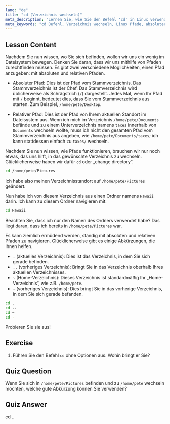 ```yaml
---
lang: "de"
title: "cd (Verzeichnis wechseln)"
meta_description: "Lernen Sie, wie Sie den Befehl 'cd' in Linux verwenden, um Verzeichnisse zu navigieren. Verstehen Sie absolute, relative Pfade und nützliche Abkürzungen. Beginnen Sie Ihre Linux-Reise!"
meta_keywords: "cd Befehl, Verzeichnis wechseln, Linux Pfade, absoluter Pfad, relativer Pfad, Linux Tutorial, Linux für Anfänger, Linux Navigation"
---
```


## Lesson Content

Nachdem Sie nun wissen, wo Sie sich befinden, wollen wir uns ein wenig im Dateisystem bewegen. Denken Sie daran, dass wir uns mithilfe von Pfaden zurechtfinden müssen. Es gibt zwei verschiedene Möglichkeiten, einen Pfad anzugeben: mit absoluten und relativen Pfaden.

- Absoluter Pfad: Dies ist der Pfad vom Stammverzeichnis. Das Stammverzeichnis ist der Chef. Das Stammverzeichnis wird üblicherweise als Schrägstrich (`/`) dargestellt. Jedes Mal, wenn Ihr Pfad mit `/` beginnt, bedeutet dies, dass Sie vom Stammverzeichnis aus starten. Zum Beispiel, `/home/pete/Desktop`.

- Relativer Pfad: Dies ist der Pfad von Ihrem aktuellen Standort im Dateisystem aus. Wenn ich mich im Verzeichnis `/home/pete/Documents` befände und zu einem Unterverzeichnis namens `taxes` innerhalb von `Documents` wechseln wollte, muss ich nicht den gesamten Pfad vom Stammverzeichnis aus angeben, wie `/home/pete/Documents/taxes`; ich kann stattdessen einfach zu `taxes/` wechseln.

Nachdem Sie nun wissen, wie Pfade funktionieren, brauchen wir nur noch etwas, das uns hilft, in das gewünschte Verzeichnis zu wechseln. Glücklicherweise haben wir dafür `cd` oder „change directory“.

```bash
cd /home/pete/Pictures
```

Ich habe also meinen Verzeichnisstandort auf `/home/pete/Pictures` geändert.

Nun habe ich von diesem Verzeichnis aus einen Ordner namens `Hawaii` darin. Ich kann zu diesem Ordner navigieren mit:

```bash
cd Hawaii
```

Beachten Sie, dass ich nur den Namen des Ordners verwendet habe? Das liegt daran, dass ich bereits in `/home/pete/Pictures` war.

Es kann ziemlich ermüdend werden, ständig mit absoluten und relativen Pfaden zu navigieren. Glücklicherweise gibt es einige Abkürzungen, die Ihnen helfen.

- `.` (aktuelles Verzeichnis): Dies ist das Verzeichnis, in dem Sie sich gerade befinden.
- `..` (vorheriges Verzeichnis): Bringt Sie in das Verzeichnis oberhalb Ihres aktuellen Verzeichnisses.
- `~` (Home-Verzeichnis): Dieses Verzeichnis ist standardmäßig Ihr „Home-Verzeichnis“, wie z.B. `/home/pete`.
- `-` (vorheriges Verzeichnis): Dies bringt Sie in das vorherige Verzeichnis, in dem Sie sich gerade befanden.

```bash
cd .
cd ..
cd ~
cd -
```

Probieren Sie sie aus!

## Exercise

1. Führen Sie den Befehl `cd` ohne Optionen aus. Wohin bringt er Sie?

## Quiz Question

Wenn Sie sich in `/home/pete/Pictures` befinden und zu `/home/pete` wechseln möchten, welche gute Abkürzung können Sie verwenden?

## Quiz Answer

cd ..
